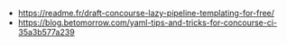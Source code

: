 - https://readme.fr/draft-concourse-lazy-pipeline-templating-for-free/
- https://blog.betomorrow.com/yaml-tips-and-tricks-for-concourse-ci-35a3b577a239
